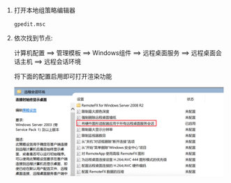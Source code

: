 1. 打开本地组策略编辑器

   ```shell
   gpedit.msc
   ```

2. 依次找到节点:

   计算机配置 ==> 管理模板 ==> Windows组件 ==> 远程桌面服务 ==> 远程桌面会话主机 ==> 远程会话环境

   将下面的配置启用即可打开渲染功能

   ![image-20240129104021844](.image/Untitled/image-20240129104021844.png)

   